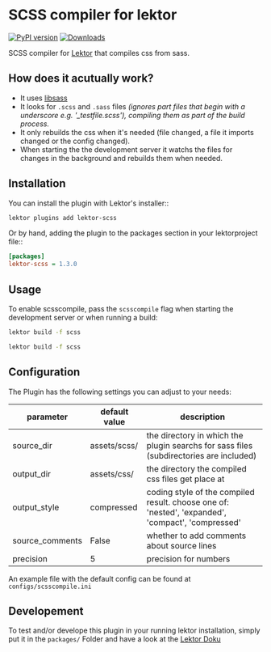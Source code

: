  SCSS compiler for lektor
=============================
[![PyPI version](https://badge.fury.io/py/lektor-scss.svg)](https://badge.fury.io/py/lektor-scss)
 [![Downloads](https://pepy.tech/badge/lektor-scss)](https://pepy.tech/project/lektor-scss) 

SCSS compiler for [Lektor](https://getlektor.com) that compiles css from sass.

 How does it acutually work?
----------------------------
 + It uses [libsass](https://github.com/sass/libsass-python) 
 + It looks for ``.scss`` and ``.sass`` files *(ignores part files that begin with a underscore e.g. '_testfile.scss'), compiling them as part of the build process.*
 + It only rebuilds the css when it's needed (file changed, a file it imports changed or the config changed).
 + When starting the the development server it watchs the files for changes in the background and rebuilds them when needed.

 Installation
-------------
You can install the plugin with Lektor's installer::
```bash
lektor plugins add lektor-scss
```

Or by hand, adding the plugin to the packages section in your lektorproject file::
```ini
[packages]
lektor-scss = 1.3.0
```
 Usage
------
To enable scsscompile, pass the ``scsscompile`` flag when starting the development
server or when running a build:
```bash
lektor build -f scss
```
```bash
lektor build -f scss
```

 Configuration
-------------
The Plugin has the following settings you can adjust to your needs:

|parameter      |default value      |description                                                                                       |
|---------------|-------------------|--------------------------------------------------------------------------------------------------|
|source_dir     |assets/scss/       | the directory in which the plugin searchs for sass files (subdirectories are included)           |
|output_dir     |assets/css/        | the directory the compiled css files get place at                                                |
|output_style   |compressed         | coding style of the compiled result. choose one of: 'nested', 'expanded', 'compact', 'compressed'|
|source_comments|False              | whether to add comments about source lines                                                       |
|precision      |5                  | precision for numbers                                                                            |

An example file with the default config can be found at ``configs/scsscompile.ini``

 Developement
-------------
To test and/or develope this plugin in your running lektor installation, simply put it in the ``packages/`` Folder and have a look at the [Lektor Doku](https://www.getlektor.com/docs/plugins/dev/)
